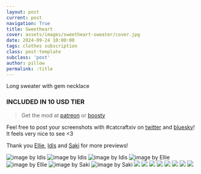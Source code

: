 ```yaml
---
layout: post
current: post
navigation: True
title: Sweetheart
cover: assets/images/sweetheart-sweater/cover.jpg
date: 2024-09-24 10:00:00
tags: clothes subscription
class: post-template
subclass: 'post'
author: pillow
permalink: :title
---
```


Long sweater with gem necklace

### INCLUDED IN 10 USD TIER

> Get the mod at [patreon](https://www.patreon.com/posts/112639539) or [boosty](https://boosty.to/miaumori/posts/4fffbc3d-5ee8-4045-8266-105e347fddf0?share=post_link)

Feel free to post your screenshots with #catcraftxiv on [twitter](https://x.com/hashtag/catcraftxiv?src=hashtag_click) and [bluesky](https://bsky.app/hashtag/catcraftxiv)! It feels very nice to see <3

Thank you [Ellie](https://x.com/Ellieffxiv), [Idis](https://x.com/idisxiv) and [Saki](https://x.com/PhotosmithSaki) for more previews!

<img src="/assets/images/sweetheart-sweater/48f2318ca04b4e81dfc0b46f7e6881a0ce59b148_s2_n3_y1.jpg" title="image by Idis"/>
<img src="/assets/images/sweetheart-sweater/idisgpose16edit1.jpg" title="image by Idis"/>
<img src="/assets/images/sweetheart-sweater/idisgpose15edit1.jpg" title="image by Idis"/>
<img src="/assets/images/sweetheart-sweater/ffxiv_dx11_2024-09-23_16-18-58.jpg" title="image by Ellie"/>
<img src="/assets/images/sweetheart-sweater/ffxiv_dx11_2024-09-23_15-56-51.jpg" title="image by Ellie"/>
<img src="/assets/images/sweetheart-sweater/2024-09-24_07-46-19-308_Sakis_Night_Equalizer2.jpg" title="image by Saki"/>
<img src="/assets/images/sweetheart-sweater/2024-09-24_07-26-21-793_Sakis_Night_Equalizer2.jpg" title="image by Saki"/>
<img src="/assets/images/sweetheart-sweater/ffxiv_dx11 2024-09-24 00-40-58 Maya Adorable Gameplay.jpg"/>
<img src="/assets/images/sweetheart-sweater/ffxiv_dx11 2024-09-24 00-42-36 Maya Adorable Gameplay.jpg"/>
<img src="/assets/images/sweetheart-sweater/ffxiv_dx11 2024-09-24 00-44-16 Maya Adorable Gameplay.jpg"/>
<img src="/assets/images/sweetheart-sweater/ffxiv_dx11 2024-09-24 00-44-37 Maya Adorable Gameplay.jpg"/>
<img src="/assets/images/sweetheart-sweater/ffxiv_dx11 2024-09-24 00-47-06 Maya Adorable Gameplay.jpg"/>
<img src="/assets/images/sweetheart-sweater/ffxiv_dx11 2024-09-24 00-48-47 Maya Adorable Gameplay.jpg"/>
<img src="/assets/images/sweetheart-sweater/ffxiv_dx11 2024-09-24 00-52-04 Maya Adorable Gameplay.jpg"/>
<img src="/assets/images/sweetheart-sweater/cover.jpg"/>